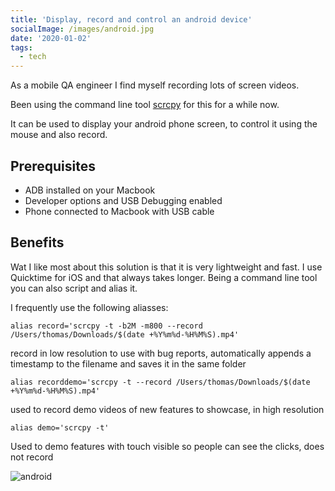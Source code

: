 ```yaml
---
title: 'Display, record and control an android device'
socialImage: /images/android.jpg
date: '2020-01-02'
tags:
  - tech
---
```

As a mobile QA engineer I find myself recording lots of screen videos.

Been using the command line tool [scrcpy](https://github.com/Genymobile/scrcpy) for this for a while now.

It can be used to display your android phone screen, to control it using the mouse and also record. 

## Prerequisites

- ADB installed on your Macbook
- Developer options and USB Debugging enabled
- Phone connected to Macbook with USB cable

## Benefits

Wat I like most about this solution is that it is very lightweight and fast. I use Quicktime for iOS and that always takes longer. Being a command line tool you can also script and alias it.

I frequently use the following aliasses:

```
alias record='scrcpy -t -b2M -m800 --record /Users/thomas/Downloads/$(date +%Y%m%d-%H%M%S).mp4'
```

record in low resolution to use with bug reports, automatically appends a timestamp to the filename and saves it in the same folder

```
alias recorddemo='scrcpy -t --record /Users/thomas/Downloads/$(date +%Y%m%d-%H%M%S).mp4'
```

used to record demo videos of new features to showcase, in high resolution

```
alias demo='scrcpy -t'
```

Used to demo features with touch visible so people can see the clicks, does not record

![android](/images/android.jpg)
